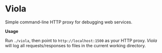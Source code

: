 Viola
=====

Simple command-line HTTP proxy for debugging web services.

**Usage**

Run `./viola`, then point to `http://localhost:1500` as your HTTP proxy.
*Viola* will log all requests/responses to files in the current working
directory.
